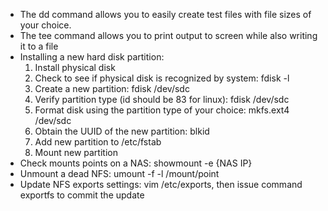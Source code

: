 * The dd command allows you to easily create test files with file sizes of your choice. 
* The tee command allows you to print output to screen while also writing it to a file
* Installing a new hard disk partition:
  1. Install physical disk 
  2. Check to see if physical disk is recognized by system: fdisk -l
  3. Create a new partition: fdisk /dev/sdc
  4. Verify partition type \(id should be 83 for linux\): fdisk /dev/sdc
  5. Format disk using the partition type of your choice: mkfs.ext4 /dev/sdc
  6. Obtain the UUID of the new partition: blkid
  7. Add new partition to /etc/fstab
  8. Mount new partition
* Check mounts points on a NAS: showmount -e {NAS IP}
* Unmount a dead NFS: umount -f -l /mount/point
* Update NFS exports settings: vim /etc/exports, then issue command exportfs to commit the update



